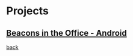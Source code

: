 
# Projects

## [Beacons in the Office - Android](https://github.com/danielperez660/IndividualProject)

[back](./)
